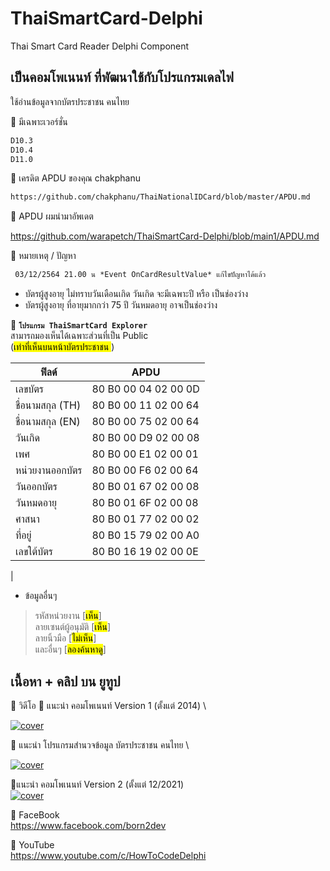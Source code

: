 
# ThaiSmartCard-Delphi
Thai Smart Card Reader Delphi Component

## เป็นคอมโพเนนท์ ที่พัฒนาใช้กับโปรแกรมเดลไฟ
ใช้อ่านข้อมูลจากบัตรประชาชน คนไทย

📌 มีเฉพาะเวอร์ชั่น
```xml
D10.3
D10.4
D11.0
```

📌 เครดิต APDU ของคุณ chakphanu
```xml
https://github.com/chakphanu/ThaiNationalIDCard/blob/master/APDU.md
```

📌 APDU ผมนำมาอัพเดต

https://github.com/warapetch/ThaiSmartCard-Delphi/blob/main1/APDU.md


🔷 หมายเหตุ / ปัญหา
```xml
 03/12/2564 21.00 น *Event OnCardResultValue* แก้ไขปัญหาได้แล้ว
 ```
* บัตรผู้สูงอายุ ไม่ทราบวันเดือนเกิด วันเกิด จะมีเฉพาะปี หรือ เป็นช่องว่าง
* บัตรผู้สูงอายุ ที่อายุมากกว่า 75 ปี วันหมดอายุ อาจเป็นช่องว่าง


🔷 **`โปรแกรม ThaiSmartCard Explorer`**  \
สามารถมองเห็นได้เฉพาะส่วนที่เป็น Public  \
(<mark>เท่าที่เห็นบนหน้าบัตรประชาชน </mark>)

|  ฟิลด์  		 | APDU                 |
|--------------|---------------------|
| เลขบัตร		 | 80 B0 00 04 02 00 0D |
| ชื่อนามสกุล (TH)| 80 B0 00 11 02 00 64 |
| ชื่อนามสกุล (EN)| 80 B0 00 75 02 00 64 |
| วันเกิด        | 80 B0 00 D9 02 00 08 |
| เพศ         | 80 B0 00 E1 02 00 01 |
| หน่วยงานออกบัตร	| 80 B0 00 F6 02 00 64 |
| วันออกบัตร		| 80 B0 01 67 02 00 08 |
| วันหมดอายุ	| 80 B0 01 6F 02 00 08 |
| ศาสนา		| 80 B0 01 77 02 00 02 |
| ที่อยู่		| 80 B0 15 79 02 00 A0 |
| เลขใต้บัตร		| 80 B0 16 19 02 00 0E |
|

* ข้อมูลอื่นๆ
> รหัสหน่วยงาน [<mark>เห็น</mark>] \
> ลายเซนต์ผู้อนุมัติ [<mark>เห็น</mark>] \
> ลายนิ้วมือ [<mark>ไม่เห็น</mark>]  \
> และอื่นๆ [<mark>ลองค้นหาดู</mark>]



## เนื้อหา + คลิป บน ยูทูป
🔷 วิดีโอ
📌 แนะนำ คอมโพเนนท์ Version 1 (ตั้งแต่ 2014) \

[![cover](http://img.youtube.com/vi/bAw9Y4Dm3DI/0.jpg)](http://www.youtube.com/watch?v=bAw9Y4Dm3DI "Click to Play Video")


📌 แนะนำ โปรแกรมสำนวจข้อมูล บัตรประชาชน คนไทย  \

[![cover](http://img.youtube.com/vi/Ke3uz3RVoLA/0.jpg)](https://www.youtube.com/watch?v=Ke3uz3RVoLA&list=PLyo_YyuVQpeVwiveCCYL6ys6-82eAsEPu&index=16&ab_channel=HowToCode "Click to Play Video")


📌แนะนำ คอมโพเนนท์ Version 2 (ตั้งแต่ 12/2021)  \
[![cover](http://img.youtube.com/vi/luhromZFgjM/0.jpg)](https://www.youtube.com/watch?v=luhromZFgjM&list=PLyo_YyuVQpeVwiveCCYL6ys6-82eAsEPu&index=16&ab_channel=HowToCode "Click to Play Video")


🔷 FaceBook  \
https://www.facebook.com/born2dev

🔷 YouTube  \
https://www.youtube.com/c/HowToCodeDelphi

